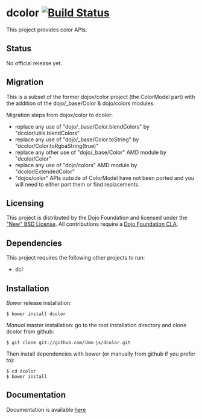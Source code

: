 # dcolor [![Build Status](https://travis-ci.org/ibm-js/dcolor.png?branch=master)](https://travis-ci.org/ibm-js/dcolor)

This project provides color APIs.

## Status

No official release yet.

## Migration

This is a subset of the former dojox/color project (the ColorModel part) with the addition of the dojo/_base/Color &
dojo/colors modules.

Migration steps from dojox/color to dcolor:

* replace any use of "dojo/_base/Color.blendColors" by "dcolor/utils.blendColors"
* replace any use of "dojo/_base/Color.toString" by "dcolor/Color.toRgbaString(true)"
* replace any other use of "dojo/_base/Color" AMD module by "dcolor/Color"
* replace any use of "dojo/colors" AMD module by "dcolor/ExtendedColor"
* "dojox/color" APIs outside of ColorModel have not been ported and you will need to either port them or find replacements.

## Licensing

This project is distributed by the Dojo Foundation and licensed under the ["New" BSD License](./LICENSE).
All contributions require a [Dojo Foundation CLA](http://dojofoundation.org/about/claForm).

## Dependencies

This project requires the following other projects to run:
 * dcl

## Installation

_Bower_ release installation:

    $ bower install dcolor

_Manual_ master installation: go to the root installation directory and clone dcolor from github:

    $ git clone git://github.com/ibm-js/dcolor.git

Then install dependencies with bower (or manually from github if you prefer to):

	$ cd dcolor
	$ bower install

## Documentation

Documentation is available [here](http://ibm-js.github.io/dcolor/docs/master/index.html)

